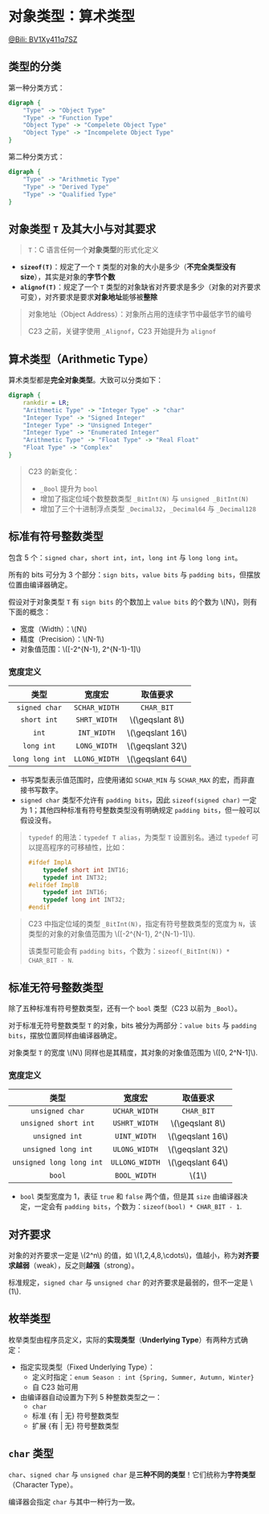 # 对象类型：算术类型

[@Bili: BV1Xy411q7SZ](https://www.bilibili.com/video/BV1Xy411q7SZ)


## 类型的分类

第一种分类方式：

```dot process
digraph {
    "Type" -> "Object Type"
    "Type" -> "Function Type"
    "Object Type" -> "Compelete Object Type"
    "Object Type" -> "Incompelete Object Type"
}
```

第二种分类方式：


```dot process
digraph {
    "Type" -> "Arithmetic Type"
    "Type" -> "Derived Type"
    "Type" -> "Qualified Type"
}
```


## 对象类型 `T` 及其大小与对其要求

> `T`：C 语言任何一个**对象类型**的形式化定义

- **`sizeof(T)`**：规定了一个 `T` 类型的对象的大小是多少（**不完全类型没有 size**），其实是对象的**字节个数**
- **`alignof(T)`**：规定了一个 `T` 类型的对象缺省对齐要求是多少（对象的对齐要求可变），对齐要求是要求**对象地址**能够被**整除**

> 对象地址（Object Address）：对象所占用的连续字节中最低字节的编号
> 
> C23 之前，关键字使用 `_Alignof`，C23 开始提升为 `alignof`


## 算术类型（Arithmetic Type）

算术类型都是**完全对象类型**。大致可以分类如下：

```dot process
digraph {
    rankdir = LR;
    "Arithmetic Type" -> "Integer Type" -> "char"
    "Integer Type" -> "Signed Integer"
    "Integer Type" -> "Unsigned Integer"
    "Integer Type" -> "Enumerated Integer"
    "Arithmetic Type" -> "Float Type" -> "Real Float"
    "Float Type" -> "Complex"
}
```

> C23 的新变化：
> - `_Bool` 提升为 `bool`
> - 增加了指定位域个数整数类型 `_BitInt(N)` 与 `unsigned _BitInt(N)`
> - 增加了三个十进制浮点类型 `_Decimal32`，`_Decimal64` 与 `_Decimal128`


## 标准有符号整数类型

包含 5 个：`signed char`，`short int`，`int`，`long int` 与 `long long int`。

所有的 bits 可分为 3 个部分：`sign bits`，`value bits` 与 `padding bits`，但摆放位置由编译器确定。

假设对于对象类型 `T` 有 `sign bits` 的个数加上 `value bits` 的个数为 \\(N\\)，则有下面的概念：

- 宽度（Width）：\\(N\\)
- 精度（Precision）：\\(N-1\\)
- 对象值范围：\\([-2^{N-1}, 2^{N-1}-1]\\)

### 宽度定义

| 类型 | 宽度宏 | 取值要求 |
|:---:|:---:|:---:|
| `signed char` | `SCHAR_WIDTH` | `CHAR_BIT` |
| `short int` | `SHRT_WIDTH` | \\(\geqslant 8\\) |
| `int` | `INT_WIDTH` | \\(\geqslant 16\\) |
| `long int` | `LONG_WIDTH` | \\(\geqslant 32\\) |
| `long long int` | `LLONG_WIDTH` | \\(\geqslant 64\\) |

- 书写类型表示值范围时，应使用诸如 `SCHAR_MIN` 与 `SCHAR_MAX` 的宏，而非直接书写数字。
- `signed char` 类型不允许有 `padding bits`，因此 `sizeof(signed char)` 一定为 1；其他四种标准有符号整数类型没有明确规定 `padding bits`，但一般可以假设没有。

> `typedef` 的用法：`typedef T alias`，为类型 `T` 设置别名。通过 `typedef` 可以提高程序的可移植性，比如：
> ```c
> #ifdef ImplA
>     typedef short int INT16;
>     typedef int INT32;
> #elifdef ImplB
>     typedef int INT16;
>     typedef long int INT32;
> #endif
> ```

> C23 中指定位域的类型 `_BitInt(N)`，指定有符号整数类型的宽度为 `N`，该类型的对象的对象值范围为 \\([-2^{N-1}, 2^{N-1}-1]\\).
> 
> 该类型可能会有 `padding bits`，个数为：`sizeof(_BitInt(N)) * CHAR_BIT - N`.


## 标准无符号整数类型

除了五种标准有符号整数类型，还有一个 `bool` 类型（C23 以前为 `_Bool`）。

对于标准无符号整数类型 `T` 的对象，bits 被分为两部分：`value bits` 与 `padding bits`，摆放位置同样由编译器确定。

对象类型 `T` 的宽度 \\(N\\) 同样也是其精度，其对象的对象值范围为 \\([0, 2^N-1]\\).


### 宽度定义

| 类型 | 宽度宏 | 取值要求 |
|:---:|:---:|:---:|
| `unsigned char` | `UCHAR_WIDTH` | `CHAR_BIT` |
| `unsigned short int` | `USHRT_WIDTH` | \\(\geqslant 8\\) |
| `unsigned int` | `UINT_WIDTH` | \\(\geqslant 16\\) |
| `unsigned long int` | `ULONG_WIDTH` | \\(\geqslant 32\\) |
| `unsigned long long int` | `ULLONG_WIDTH` | \\(\geqslant 64\\) |
| `bool` | `BOOL_WIDTH` | \\(1\\) |

- `bool` 类型宽度为 1，表征 `true` 和 `false` 两个值，但是其 `size` 由编译器决定，一定会有 `padding bits`，个数为：`sizeof(bool) * CHAR_BIT - 1`.


## 对齐要求

对象的对齐要求一定是 \\(2^n\\) 的值，如 \\(1,2,4,8,\cdots\\)，值越小，称为**对齐要求越弱**（weak），反之则**越强**（strong）。

标准规定，`signed char` 与 `unsigned char` 的对齐要求是最弱的，但不一定是 \\(1\\).


## 枚举类型

枚举类型由程序员定义，实际的**实现类型**（**Underlying Type**）有两种方式确定：

- 指定实现类型（Fixed Underlying Type）：
  - 定义时指定：`enum Season : int {Spring, Summer, Autumn, Winter}`
  - 自 C23 始可用
- 由编译器自动设置为下列 5 种整数类型之一：
  - `char`
  - 标准 {有 | 无} 符号整数类型
  - 扩展 {有 | 无} 符号整数类型


## `char` 类型

`char`、`signed char` 与 `unsigned char` 是**三种不同的类型**！它们统称为**字符类型**（Character Type）。

编译器会指定 `char` 与其中一种行为一致。
